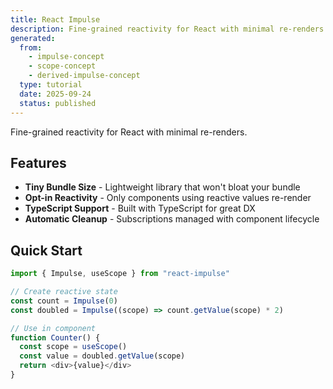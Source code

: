 ```yaml
---
title: React Impulse
description: Fine-grained reactivity for React with minimal re-renders
generated:
  from:
    - impulse-concept
    - scope-concept
    - derived-impulse-concept
  type: tutorial
  date: 2025-09-24
  status: published
---
```


Fine-grained reactivity for React with minimal re-renders.

## Features

- **Tiny Bundle Size** - Lightweight library that won't bloat your bundle
- **Opt-in Reactivity** - Only components using reactive values re-render
- **TypeScript Support** - Built with TypeScript for great DX
- **Automatic Cleanup** - Subscriptions managed with component lifecycle

## Quick Start

```javascript
import { Impulse, useScope } from "react-impulse"

// Create reactive state
const count = Impulse(0)
const doubled = Impulse((scope) => count.getValue(scope) * 2)

// Use in component
function Counter() {
  const scope = useScope()
  const value = doubled.getValue(scope)
  return <div>{value}</div>
}
```
